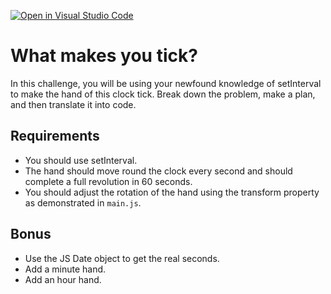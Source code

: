 [![Open in Visual Studio Code](https://classroom.github.com/assets/open-in-vscode-f059dc9a6f8d3a56e377f745f24479a46679e63a5d9fe6f495e02850cd0d8118.svg)](https://classroom.github.com/online_ide?assignment_repo_id=6439205&assignment_repo_type=AssignmentRepo)
# What makes you tick?

In this challenge, you will be using your newfound knowledge of setInterval to make the hand of this clock tick. Break down the problem, make a plan, and then translate it into code.

## Requirements

- You should use setInterval.
- The hand should move round the clock every second and should complete a full revolution in 60 seconds.
- You should adjust the rotation of the hand using the transform property as demonstrated in `main.js`.

## Bonus

- Use the JS Date object to get the real seconds.
- Add a minute hand.
- Add an hour hand.
